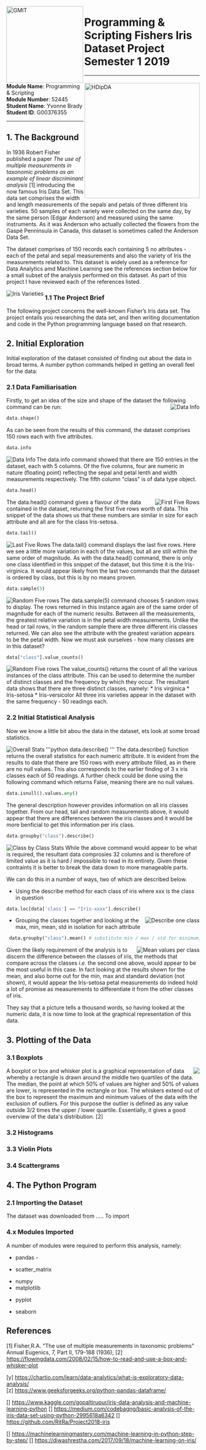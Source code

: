 
<img align="left" src="/images/GMIT-logo.png" alt="GMIT" width="200"/>                               <img align="right" src="/images/data-analytics.png" alt="HDipDA" width="300"/>  

# Programming &amp; Scripting Fishers Iris Dataset Project Semester 1 2019


___________________________________________

**Module Name**: Programming & Scripting  
**Module Number**: 52445  
**Student Name**: Yvonne Brady  
**Student ID**: G00376355  
___________________________________________


## 1. The Background ##
In 1936 Robert Fisher published a paper _The use of multiple measurements in taxonomic problems as an example of linear discriminant analysis_ [1] introducing the now famous Iris Data Set. This data set comprises the width and length measurements of the sepals and petals of three different Iris varieties. 50 samples of each variety were collected on the same day, by the same person (Edgar Anderson) and measured using the same instruments. As it was Anderson who actually collected the flowers from the Gaspé Penninsula in Canada, this dataset is sometimes called the Anderson Data Set.

The dataset comprises of 150 records each containing 5 no attributes - each of the petal and sepal measurements and also the variety of Iris the measurements related to. This dataset is widely used as a reference for Data Analytics amd Machine Learning see the references section below for a small subset of the analysis performed on this dataset. As part of this project I have reviewed each of the references listed.

<img align="left" src="/images/iris-varieties.png" alt="Iris Varieties"/>

### 1.1 The Project Brief ###
The following project concerns the well-known Fisher’s Iris data set. The project entails you researching the data set, and then writing documentation and code in the Python programming language based on that research.

## 2. Initial Exploration ##
Initial exploration of the dataset consisted of finding out about the data in broad terms. A number python commands helped in getting an overall feel for the data:

### 2.1 Data Familiarisation ###
Firstly, to get an idea of the size and shape of the dataset the following command can be run:<img align="right" src="/images/Screen Shots/dataShape.png" alt="Data Info"/>
```python
data.shape()
```

As can be seen from the results of this command, the dataset comprises 150 rows each with five attributes.

```python
data.info
``` 
<img align="left" src="/images/Screen Shots/dataInfo.png" alt="Data Info"/>
The data.info command showed that there are 150 entries in the dataset, each with 5 columns. Of the five columns, four are numeric in nature (floating point) reflecting the sepal and petal lenth and width measurements respectively. The fifth column "class" is of data type object. 

```python
data.head()
```
<img align="right" src="/images/Screen Shots/dataHead.png" alt="First Five Rows"/>
The data.head() command gives a flavour of the data contained in the dataset, returning the first five rows worth of data. This snippet of the data shows us that these numbers are similar in size for each attribute and all are for the class Iris-setosa.

```python
data.tail()
```
<img align="left" src="/images/Screen Shots/dataTail.png" alt="Last Five Rows"/>
The data.tail() command displays the last five rows. Here we see a little more variation in each of the values, but all are still within the same order of magnitude. As with the data.head() command, there is only one class identified in this snippet of the dataset, but this time it is the Iris-virginica. It would appear likely from the last two commands that the dataset is ordered by class, but this is by no means proven.

```python
data.sample(5)
```
<img align="left" src="/images/Screen Shots/dataSample.png" alt="Random Five rows"/>
The data.sample(5) command chooses 5 random rows to display. The rows returned in this instance again are of the same order of magnitude for each of the numeric results. Between all the measurements, the greatest relative variation is in the petal width measurements. Unlike the head or tail rows, in the random sample there are three different iris classes returned. We can also see the attribute with the greatest variation appears to be the petal width. Now we must ask ourselves - how many classes are in this dataset?

```python 
data["class"].value_counts()
```
<img align="left" src="/images/Screen Shots/classes.png" alt="Random Five rows"/>
The value_counts() returns the count of all the various instances of the class attribute. This can be used to determine the number of distinct classes and the frequency by which they occur. The resultant data shows that there are three distinct classes, namely:
* Iris virginica
* Iris-setosa
* Iris-versicolor
All three iris varieties appear in the dataset with the same frequency - 50 readings each.

### 2.2 Initial Statistical Analysis ###
Now we know a little bit abou the data in the dataset, ets look at some broad statistics.

'''python
data.describe()
'''
<img align="left" src="/images/Screen Shots/describe.png" alt="Overall Stats"/>
The data.describe() function returns the overall statistics for each numeric attribute. It is evident from the results to date that there are 150 rows with every attribute filled, as in there are no null values. This also corresponds to the earlier finding of 3 x iris classes each of 50 readings. A further check could be done using the following command which returns False, meaning there are no null values.

```python
data.isnull().values.any()
```

The general description however provides information on all iris classes together. From our head, tail and random measurements above, it would appear that there are differences between the iris classes and it would be more benficial to get this information per iris class.

```python
data.groupby("class").describe()
```

<img src="/images/Screen Shots/describeClass.png" alt="Class by Class Stats"/>
While the above command would appear to be what is required, the resultant data comprosies 32 columns and is therefore of limited value as it is hard / impossible to read in its entirety. Given these contraints it is better to break the data down to more manageable parts. 

We can do this in a number of ways, two of which are described below.
* Using the describe method for each class of iris where xxx is the class in question

``` python
data.loc[data['class'] == "Iris-xxxx"].describe()
```
<img align="right" src="/images/Screen Shots/class1Describe.png" alt="Describe one class"/>

* Grouping the classes together and looking at the max, min, mean, std in isolation for each attribute
``` python
 data.groupby("class").mean() # substitute min / max / std for minimum, maximum and standard deviation values respectively
```
<img align="right" src="/images/Screen Shots/classMean.png" alt="Mean values per class"/>

Given the likely requirement of the analysis is to discern the difference between the classes of iris, the methods that compare across the classes _i.e._ the second one above, would appear to be the most useful in this case. In fact looking at the results shown for the mean, and also borne out for the min, max and standard deviation (not shown), it would appear the Iris-setosa petal measurements do indeed hold a lot of promise as measurements to differentiate it from the other classes of iris.

They say that a picture tells a thousand words, so having looked at the numeric data, it is now time to look at the graphical representation of this data.


## 3. Plotting of the Data ##

### 3.1 Boxplots ###
<img align="right" src="images/box-plot-explained.gif">
A boxplot or box and whisker plot is a graphical representation of data whereby a rectangle is drawn around the middle two quartiles of the data. The median, the point at which 50% of values are higher and 50% of values are lower, is represented in the rectangle or box. The whiskers extend out of the box to represent the maximum and minimum values of the data with the exclusion of outliers. For this purpose the outlier is defined as any value outside 3/2 times the upper / lower quartile. Essentially, it gives a good overview of the data's distribution. [2]


### 3.2 Histograms ###


### 3.3 Violin Plots ###

### 3.4 Scattergrams ###


## 4. The Python Program ##

### 2.1 Importing the Dataset ###
The dataset was downloaded from  ..... To import


### 4.x Modules Imported ###
A number of modules were required to perform this analysis, namely:
* pandas - 
 - scatter_matrix
* numpy 
* matplotlib
 - pyplot
* seaborn


## References ##
[1] Fisher,R.A. "The use of multiple measurements in taxonomic problems" Annual Eugenics, 7, Part II, 179-188 (1936);
[2] https://flowingdata.com/2008/02/15/how-to-read-and-use-a-box-and-whisker-plot




[y] https://chartio.com/learn/data-analytics/what-is-exploratory-data-analysis/  
[z] https://www.geeksforgeeks.org/python-pandas-dataframe/

[] https://www.kaggle.com/gopaltirupur/iris-data-analysis-and-machine-learning-python
[] https://medium.com/codebagng/basic-analysis-of-the-iris-data-set-using-python-2995618a6342
[] https://github.com/RitRa/Project2018-iris


[] https://machinelearningmastery.com/machine-learning-in-python-step-by-step/
[] https://diwashrestha.com/2017/09/18/machine-learning-on-iris/
